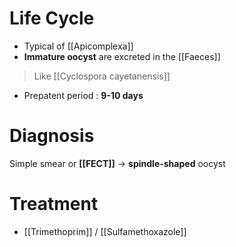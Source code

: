 # Life Cycle
- Typical of [[Apicomplexa]]
- **Immature oocyst** are excreted in the [[Faeces]]
> Like [[Cyclospora cayetanensis]]
- Prepatent period : **9-10 days**

# Diagnosis
Simple smear or **[[FECT]]** -> **spindle-shaped** oocyst

# Treatment
- [[Trimethoprim]] / [[Sulfamethoxazole]]